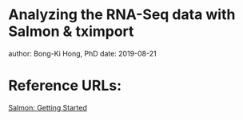 Analyzing the RNA-Seq data with Salmon & tximport
=================================================
author: Bong-Ki Hong, PhD
date: 2019-08-21

# Reference URLs: 
[Salmon: Getting Started](https://combine-lab.github.io/salmon/getting_started/)
